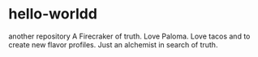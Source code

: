 # hello-worldd
another repository
A Firecraker of truth. Love Paloma. Love tacos and to create new flavor profiles. Just an alchemist in search of truth.
